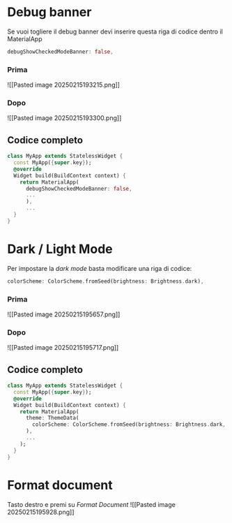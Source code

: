 # Debug banner
Se vuoi togliere il debug banner devi inserire questa riga di codice dentro il MaterialApp
```dart
debugShowCheckedModeBanner: false,
```
### Prima
![[Pasted image 20250215193215.png]]

### Dopo
![[Pasted image 20250215193300.png]]

## Codice completo
```dart
class MyApp extends StatelessWidget {
  const MyApp({super.key});
  @override
  Widget build(BuildContext context) {
    return MaterialApp(
      debugShowCheckedModeBanner: false,
      ...
	  ),
	  ...
  }
}
```

# Dark / Light Mode
Per impostare la *dark mode* basta modificare una riga di codice:
```dart
colorScheme: ColorScheme.fromSeed(brightness: Brightness.dark),
```

### Prima
![[Pasted image 20250215195657.png]]

### Dopo
![[Pasted image 20250215195717.png]]

## Codice completo
```dart
class MyApp extends StatelessWidget {
  const MyApp({super.key});
  @override
  Widget build(BuildContext context) {
    return MaterialApp(
      theme: ThemeData(
        colorScheme: ColorScheme.fromSeed(brightness: Brightness.dark, ...),
      ), 
      ...
    );
  }
}
```

# Format document
Tasto destro e premi su *Format Document*
![[Pasted image 20250215195928.png]]